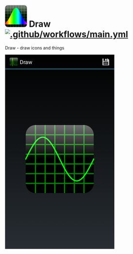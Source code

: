 # ![Logo](src/main/res/drawable-hdpi/ic_launcher.png) Draw [![.github/workflows/main.yml](https://github.com/billthefarmer/draw/workflows/.github/workflows/main.yml/badge.svg)](https://github.com/billthefarmer/draw/actions)
Draw - draw icons and things

![Draw](https://github.com/billthefarmer/billthefarmer.github.io/raw/master/images/draw.png)

